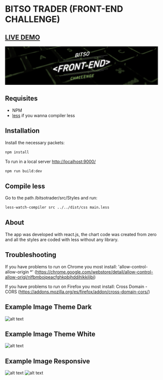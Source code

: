 # BITSO TRADER (FRONT-END CHALLENGE)
## <a href="https://bitso-clone.web.app/#">LIVE DEMO</a>

![Front End Challenge Image](https://github.com/bitsoex/front-end-challenge/blob/master/bann_bfec.jpg)


## Requisites

- NPM 
- [less](https://github.com/less/less.js) if you wanna compiler less
## Installation


Install the necessary packets:

```bash
npm install
```

To run in a local server [http://localhost:9000/](http://localhost:9000/)

```bash
npm run build:dev
```

## Compile less
Go to the path /bitsotrader/src/Styles and run:

```bash
less-watch-compiler src ../../dist/css main.less
```

## About
 The app was developed with react.js, the chart code was created from zero and all the styles are coded with less without any library.






## Troubleshooting
If you have problems to run on Chrome you most install:
'allow-control-allow-origin *' (https://chrome.google.com/webstore/detail/allow-control-allow-origi/nlfbmbojpeacfghkpbjhddihlkkiljbi)

If you have problems to run on Firefox you most install:
Cross Domain - CORS (https://addons.mozilla.org/es/firefox/addon/cross-domain-cors/)






## Example Image Theme Dark
![alt text](https://github.com/davidduran94/front-end-challenge/blob/master/bitsotrader/dist/Assets/Images/ejemplo2.png)
## Example Image Theme White
![alt text](https://github.com/davidduran94/front-end-challenge/blob/master/bitsotrader/dist/Assets/Images/ejemplo1.png)

## Example Image Responsive
![alt text](https://github.com/davidduran94/front-end-challenge/blob/master/bitsotrader/dist/Assets/Images/responsive1.png)
![alt text](https://github.com/davidduran94/front-end-challenge/blob/master/bitsotrader/dist/Assets/Images/responsive2.png)
